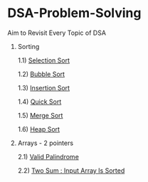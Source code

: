 # DSA-Problem-Solving
Aim to Revisit Every Topic of DSA

1) Sorting
   
   1.1)  [Selection Sort](https://github.com/avdhesh201/DSA-Problem-Solving/blob/main/selectionsort.cpp)
   
   1.2)  [Bubble Sort](https://github.com/avdhesh201/DSA-Problem-Solving/blob/main/bubble.cpp)
   
   1.3)  [Insertion Sort](https://github.com/avdhesh201/DSA-Problem-Solving/blob/main/insertion.cpp)
   
   1.4)  [Quick Sort](https://github.com/avdhesh201/DSA-Problem-Solving/blob/main/Quick.cpp)
   
   1.5)  [Merge Sort](https://github.com/avdhesh201/DSA-Problem-Solving/blob/main/merge.cpp)
   
   1.6)  [Heap Sort](https://github.com/avdhesh201/DSA-Problem-Solving/blob/main/heapsort.cpp)
   
3) Arrays - 2 pointers
   
   2.1)  [Valid Palindrome](https://github.com/avdhesh201/DSA-Problem-Solving/blob/main/Valid%20Palindrome)
   
   2.2)  [Two Sum : Input Array Is Sorted](https://github.com/avdhesh201/DSA-Problem-Solving/blob/main/Two%20Sum%20%3A%20Input%20Array%20Is%20Sorted)
   
   
